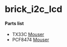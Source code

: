 # brick_i2c_lcd

#### Parts list
- TX33C [Mouser](http://www.mouser.jp/ProductDetail/Bourns/TC33X-2-103E/?qs=fmZCN1JtwVHu68GrI%2FXOWQ%3D%3D)
- PCF8474 [Mouser](http://www.mouser.jp/ProductDetail/NXP-Semiconductors/PCF8574AT-3518/?qs=sGAEpiMZZMvKM5ialpXrmrkl5p5Wk49C)